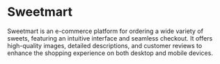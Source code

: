 # Sweetmart
Sweetmart is an e-commerce platform for ordering a wide variety of sweets, featuring an intuitive interface and seamless checkout. It offers high-quality images, detailed descriptions, and customer reviews to enhance the shopping experience on both desktop and mobile devices.
